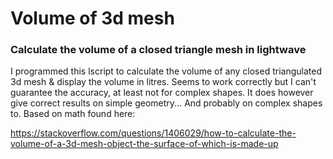 # Volume of 3d mesh
### Calculate the volume of a closed triangle mesh in lightwave

I programmed this lscript to calculate the volume of any closed triangulated 3d mesh & display the volume in litres. Seems to work correctly but I can't guarantee the accuracy, at least not for complex shapes. It does however give correct results on simple geometry... And probably on complex shapes to. Based on math found here:

https://stackoverflow.com/questions/1406029/how-to-calculate-the-volume-of-a-3d-mesh-object-the-surface-of-which-is-made-up